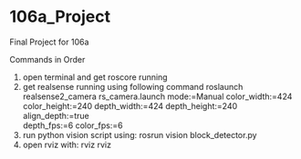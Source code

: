 # 106a_Project
Final Project for 106a


Commands in Order
1) open terminal and get roscore running
2) get realsense running using following command
   roslaunch realsense2_camera rs_camera.launch mode:=Manual color_width:=424 \
color_height:=240 depth_width:=424 depth_height:=240 align_depth:=true \
depth_fps:=6 color_fps:=6
3) run python vision script using: rosrun vision block_detector.py
4) open rviz with: rviz rviz
